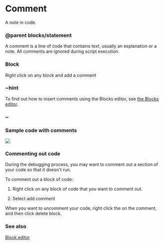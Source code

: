 # Comment

A note in code.

### @parent blocks/statement

A comment is a line of code that contains text, usually an explanation or a note. All comments are ignored during script execution.

### Block

Right click on any block and add a comment

### ~hint 

To find out how to insert comments using the Blocks editor, see [the Blocks editor](/blocks/editor).

### ~

### Sample code with comments

![](/static/mb/blocks/comment-0.png)

### Commenting out code

During the debugging process, you may want to comment out a section of your code so that it doesn't run.

To comment out a block of code:

1. Right click on any block of code that you want to comment out.

1. Select add comment

When you want to uncomment your code, right click the on the comment, and then click delete block.

### See also

[Block editor](/blocks/editor)

